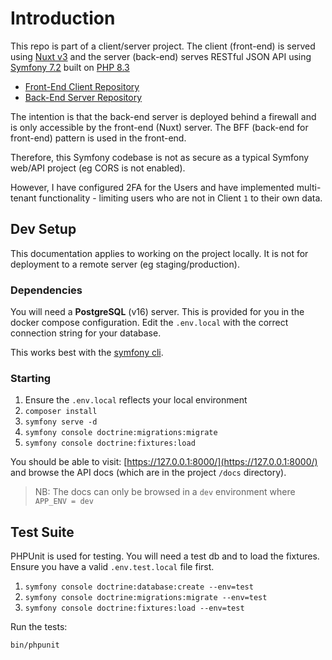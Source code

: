 # Introduction

This repo is part of a client/server project. The client (front-end) is served using
[Nuxt v3](https://nuxt.com) and the server (back-end) serves RESTful JSON API
using [Symfony 7.2](https://symfony.com) built on [PHP 8.3](https://php.net)

- [Front-End Client Repository](https://github.com/chrisnoden/nuxt-symfony-client)
- [Back-End Server Repository](https://github.com/chrisnoden/nuxt-symfony-server)

The intention is that the back-end server is deployed behind a firewall and is only
accessible by the front-end (Nuxt) server. The BFF (back-end for front-end) pattern
is used in the front-end. 

Therefore, this Symfony codebase is not as
secure as a typical Symfony web/API project (eg CORS is not enabled).

However, I have configured 2FA for the Users and have implemented multi-tenant
functionality - limiting users who are not in Client `1` to their own data. 

## Dev Setup

This documentation applies to working on the project locally. It is not for deployment
to a remote server (eg staging/production).


### Dependencies

You will need a **PostgreSQL** (v16) server. This is provided for you in the docker compose configuration.
Edit the `.env.local` with the correct connection string for your database.

This works best with the [symfony cli](https://symfony.com/download).

### Starting

1. Ensure the `.env.local` reflects your local environment
2. `composer install`
3. `symfony serve -d`
4. `symfony console doctrine:migrations:migrate`
5. `symfony console doctrine:fixtures:load`

You should be able to visit: [https://127.0.0.1:8000/](https://127.0.0.1:8000/) 
and browse the API docs (which are in the project `/docs` directory).

> NB: The docs can only be browsed in a `dev` environment where `APP_ENV = dev`


## Test Suite

PHPUnit is used for testing. You will need a test db and to load the fixtures.
Ensure you have a valid `.env.test.local` file first.

1. `symfony console doctrine:database:create --env=test`
2. `symfony console doctrine:migrations:migrate --env=test`
3. `symfony console doctrine:fixtures:load --env=test`

Run the tests:
```bash
bin/phpunit
```
